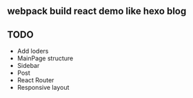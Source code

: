 ## webpack build react demo like hexo blog 

## TODO
- Add loders
- MainPage structure
- Sidebar
- Post
- React Router 
- Responsive layout
